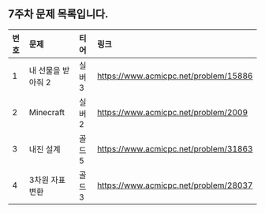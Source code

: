 ## 7주차 문제 목록입니다.

|번호|문제|티어|링크|
|:---|:--|:---|:---|
|1|내 선물을 받아줘 2|실버3|https://www.acmicpc.net/problem/15886|
|2|Minecraft|실버2|https://www.acmicpc.net/problem/2009|
|3|내진 설계|골드5|https://www.acmicpc.net/problem/31863|
|4|3차원 자표변환|골드3|https://www.acmicpc.net/problem/28037|
